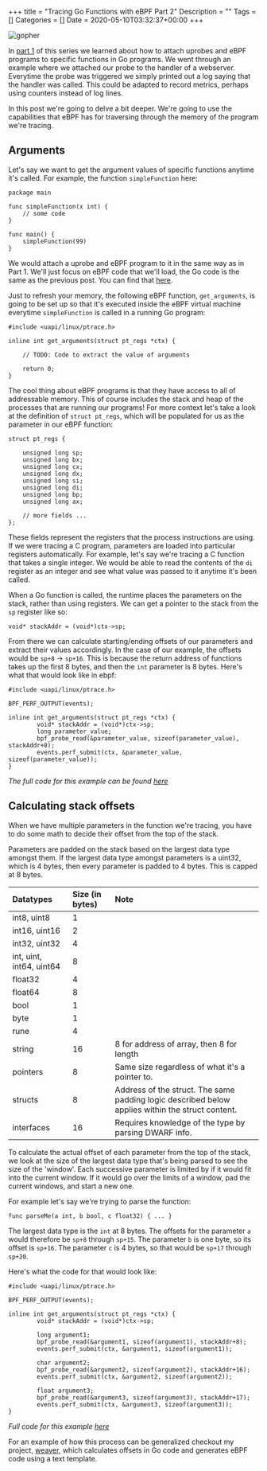 +++
title = "Tracing Go Functions with eBPF Part 2"
Description = ""
Tags = []
Categories = []
Date = 2020-05-10T03:32:37+00:00
+++

![gopher](/weaver/glitch-gopher.png)

In [part 1](/blog/tracing-go-functions-with-ebpf-part-1) of this series we learned about how to attach uprobes and eBPF programs to specific functions in Go programs. We went through an example where we attached our probe to the handler of a webserver. Everytime the probe was triggered we simply printed out a log saying that the handler was called. This could be adapted to record metrics, perhaps using counters instead of log lines.

In this post we're going to delve a bit deeper. We're going to use the capabilities that eBPF has for traversing through the memory of the program we're tracing.

## Arguments

Let's say we want to get the argument values of specific functions anytime it's called. For example, the function `simpleFunction` here:

```
package main

func simpleFunction(x int) {
    // some code
}

func main() {
    simpleFunction(99)
}
```

We would attach a uprobe and eBPF program to it in the same way as in Part 1. We'll just focus on eBPF code that we'll load, the Go code is the same as the previous post. You can find that [here](https://gist.github.com/grantseltzer/f82d5e2471e563f6aaf800ad9cdcf8a1).

Just to refresh your memory, the following eBPF function, `get_arguments`, is going to be set up so that it's executed inside the eBPF virtual machine everytime `simpleFunction` is called in a running Go program:

```
#include <uapi/linux/ptrace.h>

inline int get_arguments(struct pt_regs *ctx) {

    // TODO: Code to extract the value of arguments

    return 0;
}
```

The cool thing about eBPF programs is that they have access to all of addressable memory. This of course includes the stack and heap of the processes that are running our programs! For more context let's take a look at the definition of `struct pt_regs`, which will be populated for us as the parameter in our eBPF function:

```
struct pt_regs {

    unsigned long sp;
	unsigned long bx;
	unsigned long cx;
	unsigned long dx;
	unsigned long si;
	unsigned long di;
	unsigned long bp;
	unsigned long ax;

    // more fields ...
};
```

These fields represent the registers that the process instructions are using. If we were tracing a C program, parameters are loaded into particular registers automatically. For example, let's say we're tracing a C function that takes a single integer. We would be able to read the contents of the `di` register as an integer and see what value was passed to it anytime it's been called.

When a Go function is called, the runtime places the parameters on the stack, rather than using registers. We can get a pointer to the stack from the `sp` register like so:

`void* stackAddr = (void*)ctx->sp;`

From there we can calculate starting/ending offsets of our parameters and extract their values accordingly. In the case of our example, the offsets would be `sp+8` -> `sp+16`. This is because the return address of functions takes up the first 8 bytes, and then the `int` parameter is 8 bytes. Here's what that would look like in ebpf:

```
#include <uapi/linux/ptrace.h>

BPF_PERF_OUTPUT(events);

inline int get_arguments(struct pt_regs *ctx) {
		void* stackAddr = (void*)ctx->sp;
		long parameter_value;
		bpf_probe_read(&parameter_value, sizeof(parameter_value), stackAddr+8); 
		events.perf_submit(ctx, &parameter_value, sizeof(parameter_value));
}
```

<i>The full code for this example can be found [here](https://gist.github.com/grantseltzer/468471da422568cdc0647751c5c08014) </i>

## Calculating stack offsets

When we have multiple parameters in the function we're tracing, you have to do some math to decide their offset from the top of the stack.

Parameters are padded on the stack based on the largest data type amongst them. If the largest data type amongst parameters is a uint32, which is 4 bytes, then every parameter is padded to 4 bytes. This is capped at 8 bytes.

| Datatypes   | Size (in bytes) | Note |
| :---------- | :-------------- | :-------------|
| int8, uint8 | 1 | 
| int16, uint16 | 2 |
| int32, uint32 | 4 |
| int, uint, int64, uint64 | 8 |
| float32 | 4 |
| float64 | 8 |
| bool | 1 |
| byte | 1 | 
| rune | 4 | 
| string | 16 | 8 for address of array, then 8 for length |
| pointers | 8 | Same size regardless of what it's a pointer to.
| structs | 8 | Address of the struct. The same padding logic described below applies within the struct content. |
| interfaces | 16 | Requires knowledge of the type by parsing DWARF info. |

To calculate the actual offset of each parameter from the top of the stack, we look at the size of the largest data type that's being parsed to see the size of the 'window'. Each successive parameter is limited by if it would fit into the current window. If it would go over the limits of a window, pad the current windows, and start a new one.

For example let's say we're trying to parse the function:

```
func parseMe(a int, b bool, c float32) { ... }
```

The largest data type is the `int` at 8 bytes. The offsets for the parameter `a` would therefore be `sp+8` through `sp+15`. The parameter `b` is one byte, so its offset is `sp+16`. The parameter `c` is 4 bytes, so that would be `sp+17` through `sp+20`.

Here's what the code for that would look like:

```
#include <uapi/linux/ptrace.h>

BPF_PERF_OUTPUT(events);

inline int get_arguments(struct pt_regs *ctx) {
		void* stackAddr = (void*)ctx->sp;

		long argument1;
		bpf_probe_read(&argument1, sizeof(argument1), stackAddr+8); 
		events.perf_submit(ctx, &argument1, sizeof(argument1));

		char argument2;
		bpf_probe_read(&argument2, sizeof(argument2), stackAddr+16); 
		events.perf_submit(ctx, &argument2, sizeof(argument2));

		float argument3;
		bpf_probe_read(&argument3, sizeof(argument3), stackAddr+17); 
		events.perf_submit(ctx, &argument3, sizeof(argument3));			
}
```

<i>Full code for this example [here](https://gist.github.com/grantseltzer/76468d7e9ab4644170d15d1a4ae39d99)</i>

For an example of how this process can be generalized checkout my project, [weaver](https://github.com/grantseltzer/weaver), which calculates offsets in Go code and generates eBPF code using a text template.